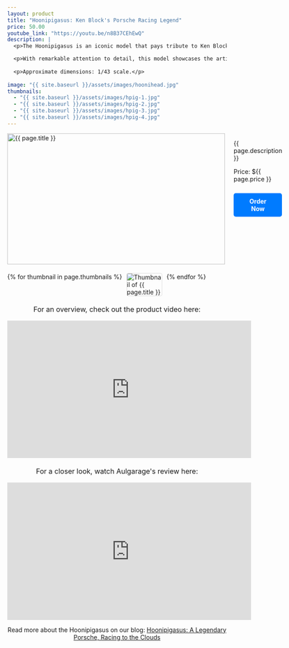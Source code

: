```yaml
---
layout: product
title: "Hoonipigasus: Ken Block's Porsche Racing Legend"
price: 50.00
youtube_link: "https://youtu.be/n8B37CEhEwQ"
description: |
  <p>The Hoonipigasus is an iconic model that pays tribute to Ken Block's incredible legacy in motorsports. Known for its stunning design and powerful performance, this model captures the essence of the legendary Porsche Hoonipigasus. A perfect addition for any car enthusiast or model collector.</p>

  <p>With remarkable attention to detail, this model showcases the artistic livery inspired by the historic 1971 Porsche 917/20 “Pink Pig.” Experience the spirit of racing with this high-quality representation of the Hoonipigasus.</p>
  
  <p>Approximate dimensions: 1/43 scale.</p>
  
image: "{{ site.baseurl }}/assets/images/hoonihead.jpg"
thumbnails:
  - "{{ site.baseurl }}/assets/images/hpig-1.jpg"
  - "{{ site.baseurl }}/assets/images/hpig-2.jpg"
  - "{{ site.baseurl }}/assets/images/hpig-3.jpg"
  - "{{ site.baseurl }}/assets/images/hpig-4.jpg"
---
```


<div class="product-detail">
    <div class="product-image-box">
        <img class="main-image" src="{{ page.image }}" alt="{{ page.title }}">
    </div>
    <div class="product-text">
        <p>{{ page.description }}</p>
        <p>Price: ${{ page.price }}</p>
        <a href="{{ site.baseurl }}/order" class="buy-now">Order Now</a>
    </div>
</div>

<div class="thumbnail-carousel">
    {% for thumbnail in page.thumbnails %}
    <img class="thumbnail" src="{{ thumbnail }}" alt="Thumbnail of {{ page.title }}">
    {% endfor %}
</div>

<div style="text-align: center;">
    <p class="youtube-link">For an overview, check out the product video here:</p>
    <iframe width="560" height="315" src="https://www.youtube.com/embed/n8B37CEhEwQ" frameborder="0" allowfullscreen></iframe>
    <p class="youtube-link">For a closer look, watch Aulgarage's review here:</p>
    <iframe width="560" height="315" src="https://www.youtube.com/embed/y_HPB8HF540" frameborder="0" allowfullscreen></iframe>
    <p>Read more about the Hoonipigasus on our blog: 
        <a href="https://drfastfinds.github.io/drfastfinds-site/2024/09/10/hoonipigasus-legendary-porsche.html" target="_blank">Hoonipigasus: A Legendary Porsche, Racing to the Clouds</a>
    </p>
</div>

<style>
.product-detail {
    display: flex;
    align-items: flex-start;
    gap: 20px;
    margin-bottom: 20px;
}

.product-image-box {
    flex-shrink: 0;
    width: 500px; 
    height: 300px; 
    overflow: hidden; 
}

.main-image {
    width: 100%; 
    height: 100%; 
    object-fit: contain; 
    display: block;
}

.product-text {
    max-width: 400px;
    flex-grow: 1;
}

.thumbnail-carousel {
    margin-top: 20px;
    display: flex;
    flex-wrap: wrap; 
    gap: 10px;
    justify-content: flex-start;
}

.thumbnail {
    max-width: 80px;
    cursor: pointer;
    border: 1px solid #ddd;
    border-radius: 4px;
}

.youtube-link {
    text-align: center;
    margin-top: 20px;
    font-size: 16px;
}

.buy-now {
    display: inline-block;
    padding: 10px 20px;
    margin-top: 10px;
    background-color: #007bff;
    color: #fff;
    text-decoration: none;
    border-radius: 5px;
    font-weight: bold;
    text-align: center;
}

.buy-now:hover {
    background-color: #0056b3;
}
</style>

<script>
document.addEventListener('DOMContentLoaded', function() {
    const mainImage = document.querySelector('.main-image');
    const thumbnails = document.querySelectorAll('.thumbnail');

    thumbnails.forEach(thumbnail => {
        thumbnail.addEventListener('click', function() {
            mainImage.src = this.src;
        });
    });
});
</script>
